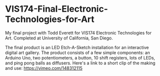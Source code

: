 # VIS174-Final-Electronic-Technologies-for-Art
My final project with Todd Everett for VIS174 Electronic Technologies for Art. Completed at University of California, San Diego.

The final product is an LED Etch-A-Sketch installation for an interactive digital art gallery.
The product consists of a few simple components: an Arduino Uno, two potentiometers, a button, 10 shift registers, lots of LEDs, and ping pong balls as diffusers. Here's a link to a short clip of the making and use: https://vimeo.com/148312115
